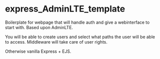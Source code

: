 # express_AdminLTE_template
Boilerplate for webpage that will handle auth and give a webinterface to start with. Based upon AdminLTE.

You will be able to create users and select what paths the user will be able to access.
Middleware will take care of user rights.

Otherwise vanilla Express + EJS.
